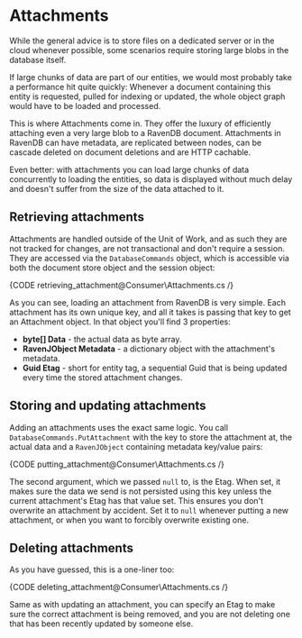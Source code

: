 ﻿# Attachments

While the general advice is to store files on a dedicated server or in the cloud whenever possible, some scenarios require storing large blobs in the database itself.

If large chunks of data are part of our entities, we would most probably take a performance hit quite quickly: Whenever a document containing this entity is requested, pulled for indexing or updated, the whole object graph would have to be loaded and processed.

This is where Attachments come in. They offer the luxury of efficiently attaching even a very large blob to a RavenDB document. Attachments in RavenDB can have metadata, are replicated between nodes, can be cascade deleted on document deletions and are HTTP cachable.

Even better: with attachments you can load large chunks of data concurrently to loading the entities, so data is displayed without much delay and doesn't suffer from the size of the data attached to it.

## Retrieving attachments

Attachments are handled outside of the Unit of Work, and as such they are not tracked for changes, are not transactional and don't require a session. They are accessed via the `DatabaseCommands` object, which is accessible via both the document store object and the session object:

{CODE retrieving_attachment@Consumer\Attachments.cs /}

As you can see, loading an attachment from RavenDB is very simple. Each attachment has its own unique key, and all it takes is passing that key to get an Attachment object. In that object you'll find 3 properties:

* **byte[] Data** - the actual data as byte array.
* **RavenJObject Metadata** - a dictionary object with the attachment's metadata.
* **Guid Etag** - short for entity tag, a sequential Guid that is being updated every time the stored attachment changes.

## Storing and updating attachments

Adding an attachments uses the exact same logic. You call `DatabaseCommands.PutAttachment` with the key to store the attachment at, the actual data and a `RavenJObject` containing metadata key/value pairs:

{CODE putting_attachment@Consumer\Attachments.cs /}

The second argument, which we passed `null` to, is the Etag. When set, it makes sure the data we send is not persisted using this key unless the current attachment's Etag has that value set. This ensures you don't overwrite an attachment by accident. Set it to `null` whenever putting a new attachment, or when you want to forcibly overwrite existing one.

## Deleting attachments

As you have guessed, this is a one-liner too:

{CODE deleting_attachment@Consumer\Attachments.cs /}

Same as with updating an attachment, you can specify an Etag to make sure the correct attachment is being removed, and you are not deleting one that has been recently updated by someone else.